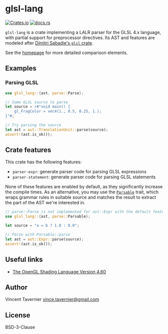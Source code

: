 # glsl-lang

[![Crates.io](https://img.shields.io/crates/v/glsl-lang)](https://crates.io/crates/glsl-lang)
[![docs.rs](https://img.shields.io/docsrs/glsl-lang)](https://docs.rs/glsl-lang/)

`glsl-lang` is a crate implementing a LALR parser for the GLSL 4.x language,
with partial support for preprocessor directives. Its AST and features are
modeled after [Dimitri Sabadie's `glsl` crate](https://github.com/phaazon/glsl).

See the [homepage](https://github.com/vtavernier/glsl-lang) for more detailed comparison
elements.

## Examples

### Parsing GLSL

```rust
use glsl_lang::{ast, parse::Parse};

// Some GLSL source to parse
let source = r#"void main() {
    gl_FragColor = vec4(1., 0.5, 0.25, 1.);
}"#;

// Try parsing the source
let ast = ast::TranslationUnit::parse(source);
assert!(ast.is_ok());
```

## Crate features

This crate has the following features:
- `parser-expr`: generate parser code for parsing GLSL expressions
- `parser-statement`: generate parser code for parsing GLSL statements

None of these features are enabled by default, as they significantly increase the compile
times. As an alternative, you may use the [`Parsable`](crate::parse::Parsable) trait, which
wraps grammar rules in suitable source and matches the result to extract the part of the AST
we're interested in.

```rust
// parse::Parse is not implemented for ast::Expr with the default features
use glsl_lang::{ast, parse::Parsable};

let source = "a = b ? 1.0 : 0.0";

// Parse with Parsable::parse
let ast = ast::Expr::parse(source);
assert!(ast.is_ok());
```

## Useful links

- [The OpenGL Shading Language Version 4.60](https://www.khronos.org/registry/OpenGL/specs/gl/GLSLangSpec.4.60.pdf)

## Author

Vincent Tavernier <vince.tavernier@gmail.com>

## License

BSD-3-Clause
